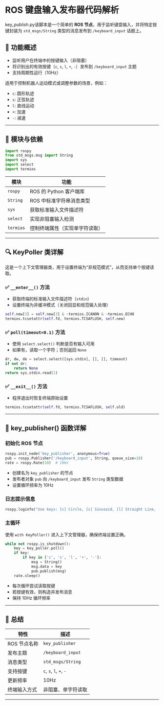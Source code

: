 # ROS 键盘输入发布器代码解析

key_publish.py该脚本是一个简单的 **ROS 节点**，用于监听键盘输入，并将特定按键封装为 `std_msgs/String` 类型的消息发布到 `/keyboard_input` 话题上。
## 📌 功能概述

- 监听用户在终端中的按键输入（非阻塞）
- 将识别出的有效按键（`c`, `s`, `l`, `+`, `-`）发布到 `/keyboard_input` 主题
- 支持周期性运行（10Hz）

适用于控制机器人运动模式或调整参数的场景，例如：
- `c`: 圆形轨迹
- `s`: 正弦轨迹
- `l`: 直线运动
- `+`: 加速
- `-`: 减速

---

## 🧠 模块与依赖

```python
import rospy
from std_msgs.msg import String
import sys
import select
import termios
```

| 模块 | 功能 |
|------|------|
| `rospy` | ROS 的 Python 客户端库 |
| `String` | ROS 中标准字符串消息类型 |
| `sys` | 获取标准输入文件描述符 |
| `select` | 实现非阻塞输入检测 |
| `termios` | 控制终端属性（实现单字符读取） |

---

## 🔍 KeyPoller 类详解

这是一个上下文管理器类，用于设置终端为“非规范模式”，从而支持单个按键读取。

### ✅ `__enter__()` 方法

- 获取终端的标准输入文件描述符（`stdin`）
- 设置终端为非缓冲模式（关闭回显和规范输入处理）

```python
self.new[3] = self.new[3] & ~termios.ICANON & ~termios.ECHO
termios.tcsetattr(self.fd, termios.TCSAFLUSH, self.new)
```

### ✅ `poll(timeout=0.1)` 方法

- 使用 `select.select()` 判断是否有输入可用
- 如果有，读取一个字符；否则返回 `None`

```python
dr, dw, de = select.select([sys.stdin], [], [], timeout)
if not dr:
    return None
return sys.stdin.read(1)
```

### ✅ `__exit__()` 方法

- 程序退出时恢复终端原始设置

```python
termios.tcsetattr(self.fd, termios.TCSAFLUSH, self.old)
```

---

## 🚀 key_publisher() 函数详解

### 初始化 ROS 节点

```python
rospy.init_node('key_publisher', anonymous=True)
pub = rospy.Publisher('/keyboard_input', String, queue_size=10)
rate = rospy.Rate(10)  # 10Hz
```

- 创建名为 `key_publisher` 的节点
- 发布者对象 `pub` 向 `/keyboard_input` 发布 `String` 类型数据
- 设置循环频率为 10Hz

### 日志提示信息

```python
rospy.loginfo("Use keys: [c] Circle, [s] Sinusoid, [l] Straight Line, [+] Speed Up, [-] Speed Down")
```

### 主循环

使用 `with KeyPoller()` 进入上下文管理器，确保终端设置正确。

```python
while not rospy.is_shutdown():
    key = key_poller.poll()
    if key:
        if key in ['c', 's', 'l', '+', '-']:
            msg = String()
            msg.data = key
            pub.publish(msg)
    rate.sleep()
```

- 每次循环尝试读取按键
- 若按键有效，则构造并发布消息
- 保持 10Hz 循环频率

---


## 📎 总结

| 特性 | 描述 |
|------|------|
| ROS 节点名称 | `key_publisher` |
| 发布主题 | `/keyboard_input` |
| 消息类型 | `std_msgs/String` |
| 支持按键 | `c`, `s`, `l`, `+`, `-` |
| 更新频率 | 10Hz |
| 终端输入方式 | 非阻塞、单字符读取 |

---


